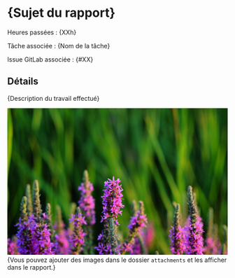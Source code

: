 # {Sujet du rapport}

Heures passées : {XXh}

Tâche associée : {Nom de la tâche}

Issue GitLab associée : {#XX}

## Détails

{Description du travail effectué}

![{Nom de l'image}](attachments/Linux-Mint-20-Ulyana_dtrajchevski_lupin.jpg)
{Vous pouvez ajouter des images dans le dossier `attachments` et les afficher dans le rapport.}
